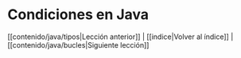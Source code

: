 # Condiciones en Java

[[contenido/java/tipos|Lección anterior]] | [[indice|Volver al índice]] | [[contenido/java/bucles|Siguiente lección]]